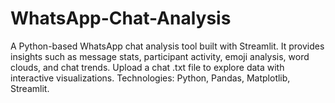 # WhatsApp-Chat-Analysis
A Python-based WhatsApp chat analysis tool built with Streamlit. It provides insights such as message stats, participant activity, emoji analysis, word clouds, and chat trends. Upload a chat .txt file to explore data with interactive visualizations. Technologies: Python, Pandas, Matplotlib, Streamlit.
